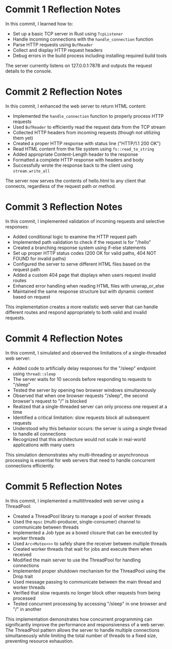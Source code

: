 # Commit 1 Reflection Notes

In this commit, I learned how to:

- Set up a basic TCP server in Rust using `TcpListener`
- Handle incoming connections with the `handle_connection` function
- Parse HTTP requests using `BufReader`
- Collect and display HTTP request headers
- Debug errors in the build process including installing required build tools

The server currently listens on 127.0.0.1:7878 and outputs the request details to the console.

# Commit 2 Reflection Notes

In this commit, I enhanced the web server to return HTML content:

- Implemented the `handle_connection` function to properly process HTTP requests
- Used `BufReader` to efficiently read the request data from the TCP stream
- Collected HTTP headers from incoming requests (though not utilizing them yet)
- Created a proper HTTP response with status line ("HTTP/1.1 200 OK")
- Read HTML content from the file system using `fs::read_to_string`
- Added appropriate Content-Length header to the response
- Formatted a complete HTTP response with headers and body
- Successfully wrote the response back to the client using `stream.write_all`

The server now serves the contents of hello.html to any client that connects, regardless of the request path or method.

# Commit 3 Reflection Notes

In this commit, I implemented validation of incoming requests and selective responses:

- Added conditional logic to examine the HTTP request path
- Implemented path validation to check if the request is for "/hello"
- Created a branching response system using if-else statements
- Set up proper HTTP status codes (200 OK for valid paths, 404 NOT FOUND for invalid paths)
- Configured the server to serve different HTML files based on the request path
- Added a custom 404 page that displays when users request invalid routes
- Enhanced error handling when reading HTML files with unwrap_or_else
- Maintained the same response structure but with dynamic content based on request

This implementation creates a more realistic web server that can handle different routes and respond appropriately to both valid and invalid requests.

# Commit 4 Reflection Notes

In this commit, I simulated and observed the limitations of a single-threaded web server:

- Added code to artificially delay responses for the "/sleep" endpoint using `thread::sleep`
- The server waits for 10 seconds before responding to requests to "/sleep"
- Tested the server by opening two browser windows simultaneously
- Observed that when one browser requests "/sleep", the second browser's request to "/" is blocked
- Realized that a single-threaded server can only process one request at a time
- Identified a critical limitation: slow requests block all subsequent requests
- Understood why this behavior occurs: the server is using a single thread to handle all connections
- Recognized that this architecture would not scale in real-world applications with many users

This simulation demonstrates why multi-threading or asynchronous processing is essential for web servers that need to handle concurrent connections efficiently.

# Commit 5 Reflection Notes

In this commit, I implemented a multithreaded web server using a ThreadPool:

- Created a ThreadPool library to manage a pool of worker threads
- Used the `mpsc` (multi-producer, single-consumer) channel to communicate between threads
- Implemented a Job type as a boxed closure that can be executed by worker threads
- Used `Arc<Mutex<>>` to safely share the receiver between multiple threads
- Created worker threads that wait for jobs and execute them when received
- Modified the main server to use the ThreadPool for handling connections
- Implemented proper shutdown mechanism for the ThreadPool using the Drop trait
- Used message passing to communicate between the main thread and worker threads
- Verified that slow requests no longer block other requests from being processed
- Tested concurrent processing by accessing "/sleep" in one browser and "/" in another

This implementation demonstrates how concurrent programming can significantly improve the performance and responsiveness of a web server. The ThreadPool pattern allows the server to handle multiple connections simultaneously while limiting the total number of threads to a fixed size, preventing resource exhaustion.